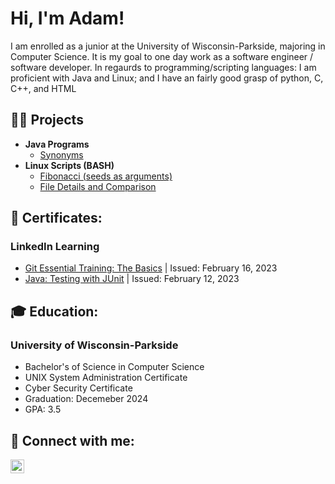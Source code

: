 <!-- Header -->
<h1>Hi, I'm Adam!</h1>


<!-- Brief Introduction -->
<p>I am enrolled as a junior at the University of Wisconsin-Parkside, majoring in Computer Science. It is my goal to one day work as a software engineer / software developer. In regaurds to programming/scripting languages: I am proficient with Java and Linux; and I have an fairly good grasp of python, C, C++, and HTML</p>


<!-- Links to Projects -->
<h2>👨‍💻 Projects</h2>

- <b>Java Programs</b>
  - [Synonyms](https://github.com/AdamZieman/Synonyms)
- <b>Linux Scripts (BASH)</b>
  - [Fibonacci (seeds as arguments)](https://github.com/AdamZieman/FibonacciWithGetOpts)
  - [File Details and Comparison](https://github.com/AdamZieman/FileDetailsAndComparison)


<!-- List of Certificates -->
<h2>📜 Certificates:</h2>
<h3>LinkedIn Learning</h3>

- [Git Essential Training: The Basics]() | Issued: February 16, 2023
- [Java: Testing with JUnit](https://www.linkedin.com/learning/certificates/4e9dd22d6d0a0ad8196914514e159292d03f98776a6940bce9e6932096eff7ff?trk=share_certificate) | Issued: February 12, 2023


<!-- Eduction Overview -->
<h2>🎓 Education:</h2>
<h3>University of Wisconsin-Parkside</h3>

- Bachelor's of Science in Computer Science
- UNIX System Administration Certificate
- Cyber Security Certificate
- Graduation: Decemeber 2024
- GPA: 3.5


<!-- Important Links -->
<h2>🤳 Connect with me:</h2>

[<img align="left" alt="AdamZieman | LinkedIn" width="22px" src="https://cdn.jsdelivr.net/npm/simple-icons@v3/icons/linkedin.svg" />][linkedin]

[linkedin]: https://www.linkedin.com/in/adam-zieman/
